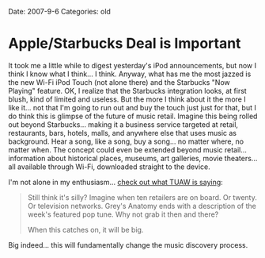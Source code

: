 Date: 2007-9-6
Categories: old

# Apple/Starbucks Deal is Important

It took me a little while to digest yesterday's iPod announcements, but now I think I know what I think... I think.  Anyway, what has me the most jazzed is the new Wi-Fi iPod Touch (not alone there) and the Starbucks "Now Playing" feature.  OK, I realize that the Starbucks integration looks, at first blush, kind of limited and useless. But the more I think about it the more I like it... not that I'm going to run out and buy the touch just just for that, but I do think this is glimpse of the future of music retail.  Imagine this being rolled out beyond Starbucks... making it a business service targeted at retail, restaurants, bars, hotels, malls, and anywhere else that uses music as background.  Hear a song, like a song, buy a song... no matter where, no matter when.  The concept could even be extended beyond music retail... information about historical places, museums, art galleries, movie theaters... all available through Wi-Fi, downloaded straight to the device.

I'm not alone in my enthusiasm... <a href="http://www.tuaw.com/2007/09/05/apple-and-starbucks-sitting-in-a-tree/">check out what TUAW is saying</a>:
<blockquote>Still think it's silly? Imagine when ten retailers are on board. Or twenty. Or television networks. Grey's Anatomy ends with a description of the week's featured pop tune. Why not grab it then and there?

When this catches on, it will be big.</blockquote>
Big indeed... this will fundamentally change the music discovery process.
